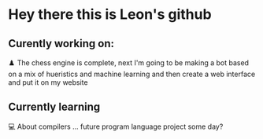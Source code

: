 # Hey there this is Leon's github

## Curently working on:
♟️ The chess engine is complete, next I'm going to be making a bot based on a mix of hueristics and machine learning and then create a web interface and put it on my website

## Currently learning
💻 About compilers ... future program language project some day?



